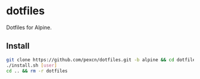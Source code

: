 # dotfiles

Dotfiles for Alpine.

## Install

```bash
git clone https://github.com/pexcn/dotfiles.git -b alpine && cd dotfiles
./install.sh [user]
cd .. && rm -r dotfiles
```
